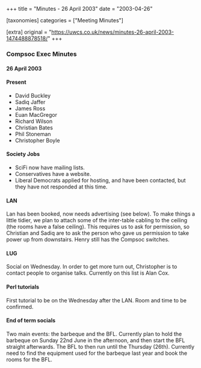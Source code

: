 +++
title = "Minutes - 26 April 2003"
date = "2003-04-26"

[taxonomies]
categories = ["Meeting Minutes"]

[extra]
original = "https://uwcs.co.uk/news/minutes-26-april-2003-1474488878518/"
+++

### Compsoc Exec Minutes

#### 26 April 2003

#### Present

  - David Buckley
  - Sadiq Jaffer
  - James Ross
  - Euan MacGregor
  - Richard Wilson
  - Christian Bates
  - Phil Stoneman
  - Christopher Boyle

#### Society Jobs

  - SciFi now have mailing lists.
  - Conservatives have a website.
  - Liberal Democrats applied for hosting, and have been contacted, but they have not responded at this time.

#### LAN

Lan has been booked, now needs advertising (see below). To make things a little tidier, we plan to attach some of the inter-table cabling to the ceiling (the rooms have a false ceiling). This requires us to ask for permission, so Christian and Sadiq are to ask the person who gave us permission to take power up from downstairs. Henry still has the Compsoc switches.

#### LUG

Social on Wednesday. In order to get more turn out, Christopher is to contact people to organise talks. Currently on this list is Alan Cox.

#### Perl tutorials

First tutorial to be on the Wednesday after the LAN. Room and time to be confirmed.

#### End of term socials

Two main events: the barbeque and the BFL. Currently plan to hold the barbeque on Sunday 22nd June in the afternoon, and then start the BFL straight afterwards. The BFL to then run until the Thursday (26th). Currently need to find the equipment used for the barbeque last year and book the rooms for the BFL.
